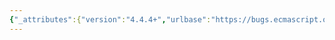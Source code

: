 ```yaml
---
{"_attributes":{"version":"4.4.4+","urlbase":"https://bugs.ecmascript.org/","maintainer":"dherman@mozilla.com"},"bug":{"bug_id":2828,"creation_ts":"2014-05-07 08:04:00 -0700","short_desc":"Unnecessary call to ToObject in CreateArrayIterator","delta_ts":"2015-07-10 08:34:23 -0700","product":"Draft for 6th Edition","component":"technical issue","version":"Rev 24: April 27, 2014 Draft","rep_platform":"All","op_sys":"All","bug_status":"RESOLVED","resolution":"FIXED","priority":"Normal","bug_severity":"normal","everconfirmed":true,"reporter":{"uid":"arv","name":"Erik Arvidsson"},"assigned_to":{"uid":"allen","name":"Allen Wirfs-Brock"},"cc":["andrebargull","erik.arvidsson"],"long_desc":[{"commentid":8203,"comment_count":0,"who":{"uid":"arv","name":"Erik Arvidsson"},"bug_when":"2014-05-07 08:04:47 -0700","thetext":"22.1.5.1 CreateArrayIterator Abstract Operation\n\nAll callers to CreateArrayIterator already call ToObject so the extra ToObject is not needed."},{"commentid":8217,"comment_count":1,"who":{"uid":"andrebargull","name":"André Bargull"},"bug_when":"2014-05-08 04:27:21 -0700","thetext":"There is a similar issue in 21.1.5.1 CreateStringIterator. The first two steps can be changed to `Assert: Type(string) is String.`."},{"commentid":9206,"comment_count":2,"who":{"uid":"allen","name":"Allen Wirfs-Brock"},"bug_when":"2014-07-15 11:14:08 -0700","thetext":"fixed in rev26 editor's draft"},{"commentid":9353,"comment_count":3,"who":{"uid":"allen","name":"Allen Wirfs-Brock"},"bug_when":"2014-07-19 17:53:09 -0700","thetext":"fixed in rev26"}]}}
---
```

